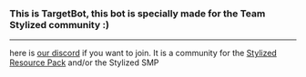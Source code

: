 ### This is TargetBot, this bot is specially made for the Team Stylized community :)
-----------------------------------------
here is [our discord](https://discord.gg/Y4s45wcuAt) if you want to join.
It is a community for the [Stylized Resource Pack](https://www.patreon.com/Stylized/posts) and/or the Stylized SMP
